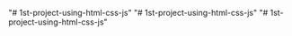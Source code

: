 "# 1st-project-using-html-css-js" 
"# 1st-project-using-html-css-js" 
"# 1st-project-using-html-css-js" 
